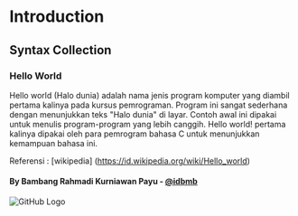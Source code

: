 # Introduction

## Syntax Collection

### Hello World

Hello world (Halo dunia) adalah nama jenis program komputer yang diambil pertama kalinya pada kursus pemrograman.
Program ini sangat sederhana dengan menunjukkan teks "Halo dunia" di layar. Contoh awal ini dipakai untuk menulis program-program yang lebih canggih.
Hello world! pertama kalinya dipakai oleh para pemrogram bahasa C untuk menunjukkan kemampuan bahasa ini.

Referensi : [wikipedia] (https://id.wikipedia.org/wiki/Hello_world)

#### By Bambang Rahmadi Kurniawan Payu - [@idbmb](https://github.com/idbmb)
![GitHub Logo](https://assets-cdn.github.com/images/modules/open_graph/github-octocat.png)
